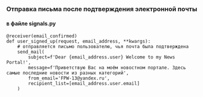 ### Отправка письма после подтверждения электронной почты
#### в файле signals.py
    @receiver(email_confirmed)
    def user_signed_up(request, email_address, **kwargs):
        # отправляется письмо пользователю, чья почта была подтверждена
        send_mail(
            subject=f'Dear {email_address.user} Welcome to my News Portal!',
            message=f'Приветствую Вас на моём новостном портале. Здесь самые последние новости из разных категорий',
            from_email='FPW-13@yandex.ru',
            recipient_list=[email_address.user.email]
        )